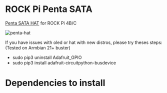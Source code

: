# ROCK Pi Penta SATA

[Penta SATA HAT](<https://wiki.radxa.com/Penta_SATA_HAT>) for ROCK Pi 4B/C

![penta-hat](https://cos.setf.me/assets/images/penta-sata-hat.png)


If you have issues with oled or hat with new distros, please try theses steps: (Tested on Armbian 21+ buster)
- sudo pip3 uninstall Adafruit_GPIO
- sudo pip3 install adafruit-circuitpython-busdevice

# Dependencies to install
